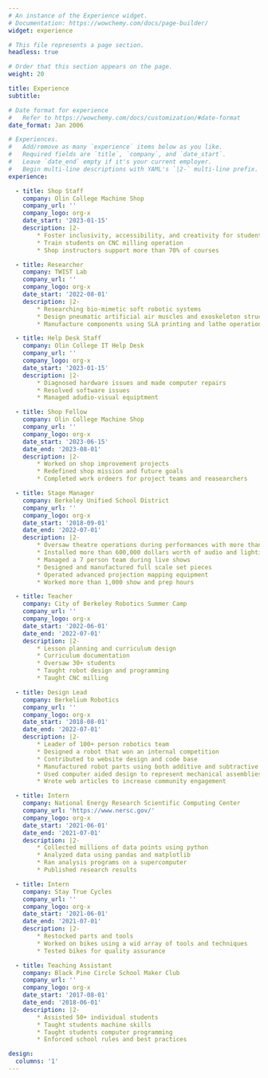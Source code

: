 ```yaml
---
# An instance of the Experience widget.
# Documentation: https://wowchemy.com/docs/page-builder/
widget: experience

# This file represents a page section.
headless: true

# Order that this section appears on the page.
weight: 20

title: Experience
subtitle:

# Date format for experience
#   Refer to https://wowchemy.com/docs/customization/#date-format
date_format: Jan 2006

# Experiences.
#   Add/remove as many `experience` items below as you like.
#   Required fields are `title`, `company`, and `date_start`.
#   Leave `date_end` empty if it's your current employer.
#   Begin multi-line descriptions with YAML's `|2-` multi-line prefix.
experience:

  - title: Shop Staff
    company: Olin College Machine Shop
    company_url: ''
    company_logo: org-x
    date_start: '2023-01-15'
    description: |2-
        * Foster inclusivity, accessibility, and creativity for students
        * Train students on CNC milling operation
        * Shop instructors support more than 70% of courses

  - title: Researcher
    company: TWIST Lab
    company_url: ''
    company_logo: org-x
    date_start: '2022-08-01'
    description: |2-
        * Researching bio-mimetic soft robotic systems
        * Design pneumatic artificial air muscles and exoskeleton structures
        * Manufacture components using SLA printing and lathe operation

  - title: Help Desk Staff
    company: Olin College IT Help Desk
    company_url: ''
    company_logo: org-x
    date_start: '2023-01-15'
    description: |2-
        * Diagnosed hardware issues and made computer repairs
        * Resolved software issues
        * Managed adudio-visual equiptment

  - title: Shop Fellow
    company: Olin College Machine Shop
    company_url: ''
    company_logo: org-x
    date_start: '2023-06-15'
    date_end: '2023-08-01'
    description: |2-
        * Worked on shop improvement projects
        * Redefined shop mission and future goals
        * Completed work ordeers for project teams and reasearchers

  - title: Stage Manager
    company: Berkeley Unified School District
    company_url: ''
    company_logo: org-x
    date_start: '2018-09-01'
    date_end: '2022-07-01'
    description: |2-
        * Oversaw theatre operations during performances with more than 2,400 attendees
        * Installed more than 600,000 dollars worth of audio and lighting equipment
        * Managed a 7 person team during live shows
        * Designed and manufactured full scale set pieces
        * Operated advanced projection mapping equipment
        * Worked more than 1,000 show and prep hours

  - title: Teacher
    company: City of Berkeley Robotics Summer Camp
    company_url: ''
    company_logo: org-x
    date_start: '2022-06-01'
    date_end: '2022-07-01'
    description: |2-
        * Lesson planning and curriculum design
        * Curriculum documentation
        * Oversaw 30+ students
        * Taught robot design and programming
        * Taught CNC milling

  - title: Design Lead
    company: Berkelium Robotics
    company_url: ''
    company_logo: org-x
    date_start: '2018-08-01'
    date_end: '2022-07-01'
    description: |2-
        * Leader of 100+ person robotics team
        * Designed a robot that won an internal competition
        * Contributed to website design and code base
        * Manufactured robot parts using both additive and subtractive manufacturing
        * Used computer aided design to represent mechanical assemblies in a digital environment
        * Wrote web articles to increase community engagement

  - title: Intern
    company: National Energy Research Scientific Computing Center
    company_url: 'https://www.nersc.gov/'
    company_logo: org-x
    date_start: '2021-06-01'
    date_end: '2021-07-01'
    description: |2-
        * Collected millions of data points using python
        * Analyzed data using pandas and matplotlib
        * Ran analysis programs on a supercomputer
        * Published research results

  - title: Intern
    company: Stay True Cycles
    company_url: ''
    company_logo: org-x
    date_start: '2021-06-01'
    date_end: '2021-07-01'
    description: |2-
        * Restocked parts and tools
        * Worked on bikes using a wid array of tools and techniques
        * Tested bikes for quality assurance

  - title: Teaching Assistant
    company: Black Pine Circle School Maker Club
    company_url: ''
    company_logo: org-x
    date_start: '2017-08-01'
    date_end: '2018-06-01'
    description: |2-
        * Assisted 50+ individual students
        * Taught students machine skills
        * Taught students computer programming
        * Enforced school rules and best practices

design:
  columns: '1'
---
```

